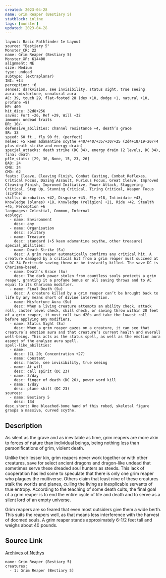 ```yaml
---
created: 2023-04-28
name: Grim Reaper (Bestiary 5)
statblock: inline
tags: [monster]
updated: 2023-04-28
---
```

```statblock
layout: Basic Pathfinder 1e Layout
source: "Bestiary 5"
Monster_CR: 22
name: Grim Reaper (Bestiary 5)
Monster_XP: 614400
alignment: NE
size: Medium
type: undead
subtype: (extraplanar)
INI: +14
perception: +6
senses: darkvision, see invisibility, status sight, true seeing
aura: misfortune, unnatural aura
AC: 39, touch 29, flat-footed 28 (dex +10, dodge +1, natural +10, profane +8)
HP: 400
hit_dice: 32d8+256
saves: Fort +26, Ref +29, Will +32
immune: undead traits
DR: 10/-
defensive_abilities: channel resistance +4, death’s grace
SR: 33
speed: 60 ft., fly 90 ft. (perfect)
melee: +5 keen adamantine scythe +40/+40/+35/+30/+25 (2d4+18/19-20/×4 plus death strike and energy drain)
special_attacks: death strike (DC 34), energy drain (2 levels, DC 34), final death
pf1e_stats: [29, 30, None, 15, 23, 26]
BAB: 24
CMB: 34
CMD: 62
feats: Cleave, Cleaving Finish, Combat Casting, Combat Reflexes, Critical Focus, Dazing Assault, Furious Focus, Great Cleave, Improved Cleaving Finish, Improved Initiative, Power Attack, Staggering Critical, Step Up, Stunning Critical, Tiring Critical, Weapon Focus (scythe)
skills: Acrobatics +42, Disguise +43, Fly +18, Intimidate +43, Knowledge (planes) +18, Knowledge (religion) +21, Ride +42, Stealth +45, Perception +6
languages: Celestial, Common, Infernal
ecology:
  - name: Environment
    desc: any
  - name: Organisation
    desc: solitary
  - name: Treasure
    desc: standard (+5 keen adamantine scythe, other treasure)
special_abilities:
  - name: Death Strike (Su)
    desc: A grim reaper automatically confirms any critical hit. A creature damaged by a critical hit from a grim reaper must succeed at a DC 34 Fortitude saving throw or be instantly killed. The save DC is Charisma-based.
  - name: Death’s Grace (Su)
    desc: The dark power stolen from countless souls protects a grim reaper, granting it a profane bonus on all saving throws and to AC equal to its Charisma modifier.
  - name: Final Death (Su)
    desc: A creature killed by a grim reaper can’t be brought back to life by any means short of divine intervention.
  - name: Misfortune Aura (Su)
    desc: When a living creature attempts an ability check, attack roll, caster level check, skill check, or saving throw within 20 feet of a grim reaper, it must roll two d20s and take the lowest roll before applying any modifiers.
  - name: Status Sight (Su)
    desc: When a grim reaper gazes on a creature, it can see that creature’s emotion aura and that creature’s current health and overall well-being. This acts as the status spell, as well as the emotion aura aspect of the analyze aura spell.
spell-like_abilities:
  - name:
    desc: (CL 20; Concentration +27)
  - name: Constant
    desc: haste, see invisibility, true seeing
  - name: At will
    desc: call spirit (DC 23)
  - name: 3/day
    desc: finger of death (DC 26), power word kill
  - name: 1/day
    desc: plane shift (DC 23)
sources:
  - name: Bestiary 5
    desc: 134
desc_short: One bleached-bone hand of this robed, skeletal figure grasps a massive, curved scythe.
```
## Description
As silent as the grave and as inevitable as time, grim reapers are more akin to forces of nature than individual beings, being nothing less than personifications of grim, violent death.

 Unlike their lesser kin, grim reapers never work together or with other creatures, save for select ancient dragons and dragon-like undead that sometimes serve these dreaded soul hunters as steeds. This lack of cooperation has led some to speculate that there is only one grim reaper who plagues the multiverse. Others claim that least nine of these creatures stalk the worlds and planes, culling the living as inexplicable servants of true entropy. According to the teaching of some death cults, the final goal of a grim reaper is to end the entire cycle of life and death and to serve as a silent lord of an empty universe.

 Grim reapers are so feared that even most outsiders give them a wide berth. This suits the reapers well, as that means less interference with the harvest of doomed souls. A grim reaper stands approximately 6-1/2 feet tall and weighs about 40 pounds.
## Source Link
[Archives of Nethys](https://aonprd.com/MonsterDisplay.aspx?ItemName=Grim%20Reaper%20(Bestiary%205))
```encounter-table
name: Grim Reaper (Bestiary 5)
creatures:
  - 1: Grim Reaper (Bestiary 5)
```
